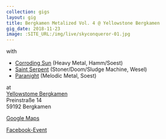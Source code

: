 ```yaml
---
collection: gigs
layout: gig
title: Bergkamen Metalized Vol. 4 @ Yellowstone Bergkamen
gig_date: 2018-11-23
image: :SITE_URL:/img/live/skyconqueror-01.jpg
---
```


with

* [Corroding Sun](http://www.corrodingsun.de/?fbclid=IwAR2-AXKWx8BAudkIJUnwSWNDfpC-2kqz4Nuh2nT9gQ5gPDvVaj5oFdecGlc) (Heavy Metal, Hamm/Soest)
* [Saint Serpent](https://www.facebook.com/SaintSerpent/) (Stoner/Doom/Sludge Machine, Wesel)
* [Paranight](http://paranight.de/) (Melodic Metal, Soest)

at  
[Yellowstome Bergkamen](http://www.soundclub-bergkamen.de/Soundclub/Willkommen.html)  
Preinstraße 14  
59192 Bergkamen

[Google Maps](https://goo.gl/maps/Ghh7NYc9krF2)

[Facebook-Event](https://m.facebook.com/events/1825505314165843/)
